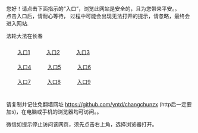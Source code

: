 您好！请点击下面指示的“入口”，浏览此网站是安全的，且为您带来平安。。 <br/>
点击入口后，请耐心等待， 过程中可能会出现无法打开的提示，请忽略，最终会进入网站. </br>

法轮大法在长春<br/>
<div style="padding:10px"><a style="margin:20px" target="_blank" href="https://dizj6y808i69e.cloudfront.net/2Qpsp?gaeuwhov" id="ccLink1" rel="nofollow">入口1</a> <a target="_blank" style="margin:20px" href="https://d3hifm4dzywby7.cloudfront.net/2Qpsp?kcuhdya" id="ccLink2" rel="nofollow">入口2</a> <a style="margin:20px" target="_blank" href="https://d2kr0o2vh48c7q.cloudfront.net/2Qpsp?fxckuisz" id="ccLink3" rel="nofollow">入口3</a></div>

<div style="padding:10px" ><a style="margin:20px" target="_blank" href="https://dizj6y808i69e.cloudfront.net/2Qpsp?gaeuwhov" id="ccLink4" rel="nofollow">入口4</a> <a style="margin:20px" href="https://d3hifm4dzywby7.cloudfront.net/2Qpsp?kcuhdya" target="_blank" id="ccLink5" rel="nofollow">入口5</a> <a style="margin:20px" href="https://d2kr0o2vh48c7q.cloudfront.net/2Qpsp?fxckuisz" target="_blank" id="ccLink6" rel="nofollow">入口6</a></div>

<div style="padding:10px"><a style="margin:20px" target="_blank" href="https://dizj6y808i69e.cloudfront.net/2Qpsp?gaeuwhov" id="ccLink7" rel="nofollow">入口7</a> <a style="margin:20px" href="https://d3hifm4dzywby7.cloudfront.net/2Qpsp?kcuhdya" target="_blank" id="ccLink8" rel="nofollow">入口8</a> <a style="margin:20px" target="_blank" href="https://d2kr0o2vh48c7q.cloudfront.net/2Qpsp?fxckuisz" id="ccLink9" rel="nofollow">入口9</a></div>

<br/>



请复制并记住免翻墙网址 https://github.com/yntd/changchunzx (http后一定要加s)，在电脑或手机的浏览器均可访问。。<br/>

微信如提示停止访问该网页，须先点击右上角，选择浏览器打开。
